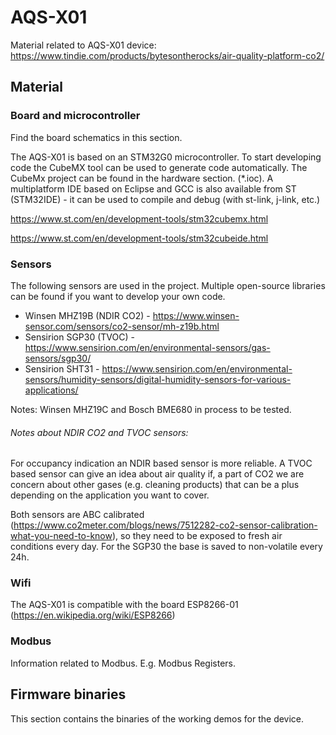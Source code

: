 # AQS-X01
Material related to AQS-X01 device: https://www.tindie.com/products/bytesontherocks/air-quality-platform-co2/

## Material

### Board and microcontroller

Find the board schematics in this section.

The AQS-X01 is based on an STM32G0 microcontroller. To start developing code the CubeMX tool can be used to generate code automatically. The CubeMx project can be found in the hardware section. (*.ioc). A multiplatform IDE based on Eclipse and GCC is also available  from ST (STM32IDE) - it can be used to compile and debug (with st-link, j-link, etc.) 

https://www.st.com/en/development-tools/stm32cubemx.html

https://www.st.com/en/development-tools/stm32cubeide.html

### Sensors

The following sensors are used in the project. Multiple open-source libraries can be found if you want to develop your own code.

- Winsen MHZ19B (NDIR CO2) - https://www.winsen-sensor.com/sensors/co2-sensor/mh-z19b.html
- Sensirion SGP30 (TVOC) - https://www.sensirion.com/en/environmental-sensors/gas-sensors/sgp30/
- Sensirion SHT31 - https://www.sensirion.com/en/environmental-sensors/humidity-sensors/digital-humidity-sensors-for-various-applications/

Notes:  Winsen MHZ19C and Bosch BME680 in process to be tested.

###### Notes about NDIR CO2 and TVOC sensors:

For occupancy indication an NDIR based sensor is more reliable. A TVOC based sensor can give an idea about air quality if, a part of CO2 we are concern about other gases (e.g. cleaning products) that can be a plus depending on the application you want to cover.

Both sensors are ABC calibrated (https://www.co2meter.com/blogs/news/7512282-co2-sensor-calibration-what-you-need-to-know), so they need to be exposed to fresh air conditions every day. For the SGP30 the base is saved to non-volatile every 24h.

### Wifi

The AQS-X01 is compatible with the board ESP8266-01 (https://en.wikipedia.org/wiki/ESP8266)

### Modbus

Information related to Modbus. E.g. Modbus Registers.



## Firmware binaries

This section contains the binaries of the working demos for the device.

